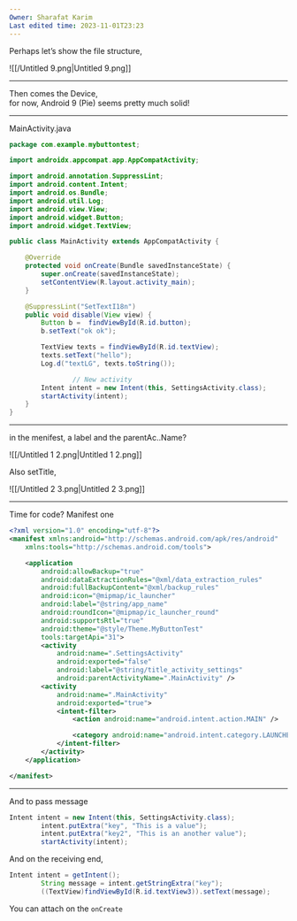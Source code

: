```yaml
---
Owner: Sharafat Karim
Last edited time: 2023-11-01T23:23
---
```

Perhaps let’s show the file structure,

![[/Untitled 9.png|Untitled 9.png]]

---

Then comes the Device,  
for now, Android 9 (Pie) seems pretty much solid!  

---

MainActivity.java

```Java
package com.example.mybuttontest;

import androidx.appcompat.app.AppCompatActivity;

import android.annotation.SuppressLint;
import android.content.Intent;
import android.os.Bundle;
import android.util.Log;
import android.view.View;
import android.widget.Button;
import android.widget.TextView;

public class MainActivity extends AppCompatActivity {

    @Override
    protected void onCreate(Bundle savedInstanceState) {
        super.onCreate(savedInstanceState);
        setContentView(R.layout.activity_main);
    }

    @SuppressLint("SetTextI18n")
    public void disable(View view) {
        Button b =  findViewById(R.id.button);
        b.setText("ok ok");

        TextView texts = findViewById(R.id.textView);
        texts.setText("hello");
        Log.d("textLG", texts.toString());

				// New activity
        Intent intent = new Intent(this, SettingsActivity.class);
        startActivity(intent);
    }
}
```

---

in the menifest, a label and the parentAc..Name?

![[/Untitled 1 2.png|Untitled 1 2.png]]

Also setTitle,

![[/Untitled 2 3.png|Untitled 2 3.png]]

---

Time for code? Manifest one

```XML
<?xml version="1.0" encoding="utf-8"?>
<manifest xmlns:android="http://schemas.android.com/apk/res/android"
    xmlns:tools="http://schemas.android.com/tools">

    <application
        android:allowBackup="true"
        android:dataExtractionRules="@xml/data_extraction_rules"
        android:fullBackupContent="@xml/backup_rules"
        android:icon="@mipmap/ic_launcher"
        android:label="@string/app_name"
        android:roundIcon="@mipmap/ic_launcher_round"
        android:supportsRtl="true"
        android:theme="@style/Theme.MyButtonTest"
        tools:targetApi="31">
        <activity
            android:name=".SettingsActivity"
            android:exported="false"
            android:label="@string/title_activity_settings"
            android:parentActivityName=".MainActivity" />
        <activity
            android:name=".MainActivity"
            android:exported="true">
            <intent-filter>
                <action android:name="android.intent.action.MAIN" />

                <category android:name="android.intent.category.LAUNCHER" />
            </intent-filter>
        </activity>
    </application>

</manifest>
```

---

And to pass message

```Java
Intent intent = new Intent(this, SettingsActivity.class);
        intent.putExtra("key", "This is a value");
        intent.putExtra("key2", "This is an another value");
        startActivity(intent);
```

And on the receiving end,

```Java
Intent intent = getIntent();
        String message = intent.getStringExtra("key");
        ((TextView)findViewById(R.id.textView3)).setText(message);
```

You can attach on the `onCreate`
